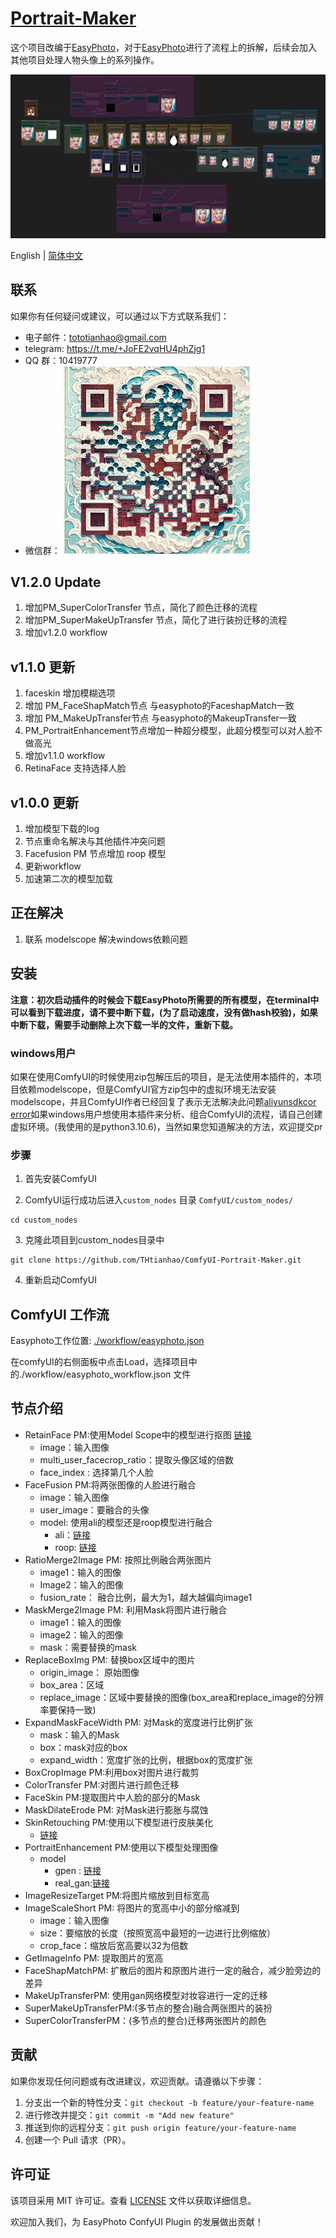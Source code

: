 # [Portrait-Maker](https://github.com/THtianhao/ComfyUI-Portrait-Maker)

这个项目改编于[EasyPhoto](https://github.com/aigc-apps/sd-webui-EasyPhoto)，对于[EasyPhoto](https://github.com/aigc-apps/sd-webui-EasyPhoto)进行了流程上的拆解，后续会加入其他项目处理人物头像上的系列操作。

![](./images/easyphoto.jpg)

English | [简体中文](./README_zh-CN.md)

## 联系

如果你有任何疑问或建议，可以通过以下方式联系我们：

- 电子邮件：tototianhao@gmail.com
- telegram: https://t.me/+JoFE2vqHU4phZjg1
- QQ 群：10419777
- 微信群： <img src="./images/wechat.jpg" width="300">

## V1.2.0 Update
1. 增加PM_SuperColorTransfer 节点，简化了颜色迁移的流程
2. 增加PM_SuperMakeUpTransfer 节点，简化了进行装扮迁移的流程
3. 增加v1.2.0 workflow 

## v1.1.0 更新
1. faceskin 增加模糊选项
2. 增加 PM_FaceShapMatch节点 与easyphoto的FaceshapMatch一致
3. 增加 PM_MakeUpTransfer节点 与easyphoto的MakeupTransfer一致
4. PM_PortraitEnhancement节点增加一种超分模型，此超分模型可以对人脸不做高光
5. 增加v1.1.0 workflow
6. RetinaFace 支持选择人脸

## v1.0.0 更新

1. 增加模型下载的log
2. 节点重命名解决与其他插件冲突问题
3. Facefusion PM 节点增加 roop 模型
4. 更新workflow
5. 加速第二次的模型加载

## 正在解决
1. 联系 modelscope 解决windows依赖问题


## 安装

**注意：初次启动插件的时候会下载EasyPhoto所需要的所有模型，在terminal中可以看到下载进度，请不要中断下载，(为了启动速度，没有做hash校验)，如果中断下载，需要手动删除上次下载一半的文件，重新下载。**

### windows用户

如果在使用ComfyUI的时候使用zip包解压后的项目，是无法使用本插件的，本项目依赖modelscope，但是ComfyUI官方zip包中的虚拟环境无法安装modelscope，并且ComfyUI作者已经回复了表示无法解决此问题[aliyunsdkcor error](https://github.com/ltdrdata/ComfyUI-Impact-Pack/issues/223)如果windows用户想使用本插件来分析、组合ComfyUI的流程，请自己创建虚拟环境。(我使用的是python3.10.6)，当然如果您知道解决的方法，欢迎提交pr

### 步骤
1. 首先安装ComfyUI

2. ComfyUI运行成功后进入`custom_nodes` 目录 `ComfyUI/custom_nodes/`

```
cd custom_nodes
```

3. 克隆此项目到custom_nodes目录中

```
git clone https://github.com/THtianhao/ComfyUI-Portrait-Maker.git
```

4. 重新启动ComfyUI

## ComfyUI 工作流

Easyphoto工作位置: [./workflow/easyphoto.json](./workflows/easyphoto.json )

在comfyUI的右侧面板中点击Load，选择项目中的./workflow/easyphoto_workflow.json 文件


## 节点介绍

* RetainFace PM:使用Model Scope中的模型进行抠图 [链接](https://www.modelscope.cn/models/damo/cv_resnet50_face-detection_retinaface/summary)
	* image：输入图像
	* multi_user_facecrop_ratio：提取头像区域的倍数
    * face_index : 选择第几个人脸
* FaceFusion PM:将两张图像的人脸进行融合
	* image：输入图像
	* user_image：要融合的头像
    * model: 使用ali的模型还是roop模型进行融合
      * ali：[链接](https://www.modelscope.cn/models/damo/cv_unet-image-face-fusion_damo/summary)
      * roop: [链接](https://github.com/deepinsight/insightface)
* RatioMerge2Image PM: 按照比例融合两张图片
	* image1：输入的图像
	* Image2：输入的图像
	* fusion_rate： 融合比例，最大为1，越大越偏向image1
* MaskMerge2Image PM: 利用Mask将图片进行融合
	* image1：输入的图像
	* image2：输入的图像
	* mask：需要替换的mask
* ReplaceBoxImg PM: 替换box区域中的图片
	* origin_image： 原始图像
	* box_area：区域
	* replace_image：区域中要替换的图像(box_area和replace_image的分辨率要保持一致)
* ExpandMaskFaceWidth PM: 对Mask的宽度进行比例扩张
	* mask：输入的Mask
	* box：mask对应的box
	* expand_width：宽度扩张的比例，根据box的宽度扩张
* BoxCropImage PM:利用box对图片进行裁剪
* ColorTransfer PM:对图片进行颜色迁移
* FaceSkin PM:提取图片中人脸的部分的Mask
* MaskDilateErode PM: 对Mask进行膨胀与腐蚀
* SkinRetouching PM:使用以下模型进行皮肤美化
  * [链接](https://www.modelscope.cn/models/damo/cv_unet_skin-retouching/summary)
* PortraitEnhancement PM:使用以下模型处理图像
  * model
    * gpen : [链接](https://www.modelscope.cn/models/damo/cv_gpen_image-portrait-enhancement/summary)
    * real_gan:[链接](https://www.modelscope.cn/models/bubbliiiing/cv_rrdb_image-super-resolution_x2/summary)
* ImageResizeTarget PM:将图片缩放到目标宽高
* ImageScaleShort PM: 将图片的宽高中小的部分缩减到
	* image：输入图像
	* size：要缩放的长度（按照宽高中最短的一边进行比例缩放）
	* crop_face：缩放后宽高要以32为倍数
* GetImageInfo PM: 提取图片的宽高
* FaceShapMatchPM: 扩散后的图片和原图片进行一定的融合，减少脸旁边的差异
* MakeUpTransferPM: 使用gan网络模型对妆容进行一定的迁移
* SuperMakeUpTransferPM:(多节点的整合)融合两张图片的装扮
* SuperColorTransferPM：(多节点的整合)迁移两张图片的颜色

## 贡献

如果你发现任何问题或有改进建议，欢迎贡献。请遵循以下步骤：

1. 分支出一个新的特性分支：`git checkout -b feature/your-feature-name`
2. 进行修改并提交：`git commit -m "Add new feature"`
3. 推送到你的远程分支：`git push origin feature/your-feature-name`
4. 创建一个 Pull 请求（PR）。

## 许可证

该项目采用 MIT 许可证。查看 [LICENSE](LICENSE) 文件以获取详细信息。



欢迎加入我们，为 EasyPhoto ConfyUI Plugin 的发展做出贡献！
